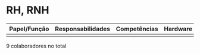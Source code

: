 # RH, RNH

| Papel/Função | Responsabilidades | Competências | Hardware | Software |
| ------------ | ----------------- | ------------ | -------- | -------- |
|              |                   |              |          |          |

9 colaboradores no total

